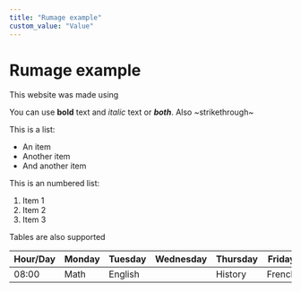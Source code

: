 ```yaml
---
title: "Rumage example"
custom_value: "Value"
---
```


# Rumage example

This website was made using

You can use **bold** text and _italic_ text
or **_both_**. Also ~strikethrough~

This is a list:

* An item
* Another item
* And another item

This is an numbered list:

1. Item 1
2. Item 2
3. Item 3

Tables are also supported

| Hour/Day | Monday | Tuesday | Wednesday | Thursday | Friday |
|----------|--------|---------|-----------|----------|--------|
|	08:00  |  Math  | English | 		  |  History | French |
